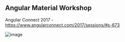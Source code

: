 ## Angular Material Workshop
Angular Connect 2017 - https://www.angularconnect.com/2017/sessions/#s-673

![image](https://user-images.githubusercontent.com/4987015/32413699-8acd3b5e-c217-11e7-997a-24896fbdc215.png)
